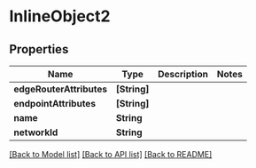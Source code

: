 # InlineObject2

## Properties
Name | Type | Description | Notes
------------ | ------------- | ------------- | -------------
**edgeRouterAttributes** | **[String]** |  | 
**endpointAttributes** | **[String]** |  | 
**name** | **String** |  | 
**networkId** | **String** |  | 

[[Back to Model list]](../README.md#documentation-for-models) [[Back to API list]](../README.md#documentation-for-api-endpoints) [[Back to README]](../README.md)



